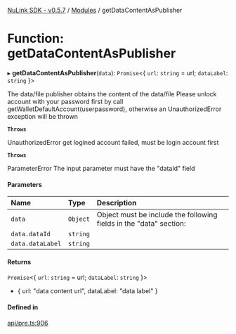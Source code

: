 [NuLink SDK - v0.5.7](../README.md) / [Modules](../modules.md) / getDataContentAsPublisher

# Function: getDataContentAsPublisher

▸ **getDataContentAsPublisher**(`data`): `Promise`<{ `url`: `string` = url; `dataLabel`: `string`  }\>

The data/file publisher obtains the content of the data/file
Please unlock account with your password first by call getWalletDefaultAccount(userpassword), otherwise an UnauthorizedError exception will be thrown

**`Throws`**

UnauthorizedError get logined account failed, must be login account first

**`Throws`**

ParameterError The input parameter must have the "dataId" field

#### Parameters

| Name | Type | Description |
| :------ | :------ | :------ |
| `data` | `Object` | Object must be include the following fields in the "data" section: |
| `data.dataId` | `string` |  |
| `data.dataLabel` | `string` |  |

#### Returns

`Promise`<{ `url`: `string` = url; `dataLabel`: `string`  }\>

- { url: "data content url", dataLabel: "data label" }

#### Defined in

[api/pre.ts:906](https://github.com/NuLink-network/nulink-sdk/blob/65ffe0d/src/api/pre.ts#L906)
